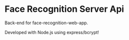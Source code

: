 # Face Recognition Server Api
Back-end for face-recognition-web-app. 

Developed with Node.js using express/bcrypt!
